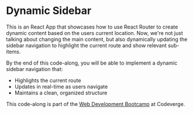 # Dynamic Sidebar

This is an React App that showcases how to use React Router to create dynamic content based on the users current location. Now, we're not just talking about changing the main content, but also dynamically updating the sidebar navigation to highlight the current route and show relevant sub-items.

By the end of this code-along, you will be able to implement a dynamic sidebar navigation that:

- Highlights the current route
- Updates in real-time as users navigate
- Maintains a clean, organized structure

This code-along is part of the [Web Development Bootcamp](https://codeverge.de) at Codeverge. 